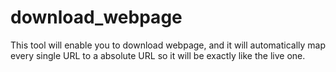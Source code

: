# download_webpage
This tool will enable you to download webpage, and it will automatically map every single URL to a absolute URL so it will be exactly like the live one. 
